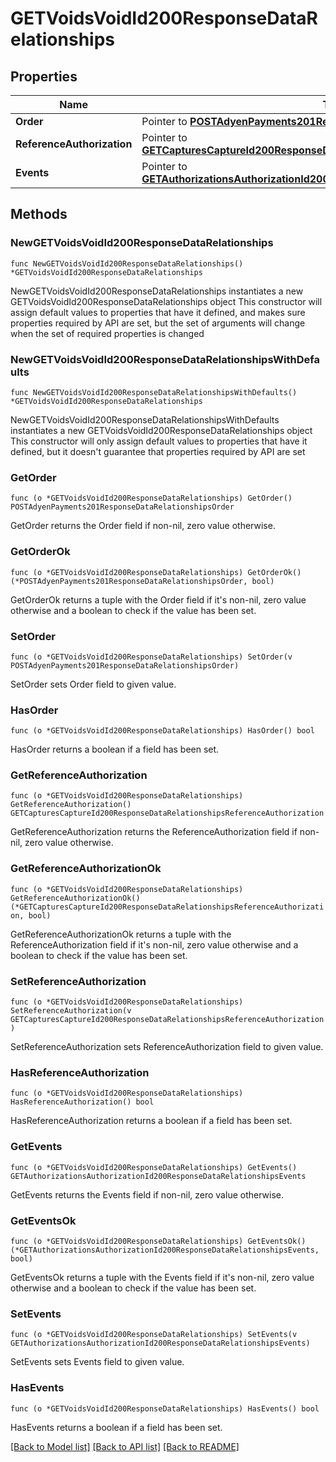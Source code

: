 # GETVoidsVoidId200ResponseDataRelationships

## Properties

Name | Type | Description | Notes
------------ | ------------- | ------------- | -------------
**Order** | Pointer to [**POSTAdyenPayments201ResponseDataRelationshipsOrder**](POSTAdyenPayments201ResponseDataRelationshipsOrder.md) |  | [optional] 
**ReferenceAuthorization** | Pointer to [**GETCapturesCaptureId200ResponseDataRelationshipsReferenceAuthorization**](GETCapturesCaptureId200ResponseDataRelationshipsReferenceAuthorization.md) |  | [optional] 
**Events** | Pointer to [**GETAuthorizationsAuthorizationId200ResponseDataRelationshipsEvents**](GETAuthorizationsAuthorizationId200ResponseDataRelationshipsEvents.md) |  | [optional] 

## Methods

### NewGETVoidsVoidId200ResponseDataRelationships

`func NewGETVoidsVoidId200ResponseDataRelationships() *GETVoidsVoidId200ResponseDataRelationships`

NewGETVoidsVoidId200ResponseDataRelationships instantiates a new GETVoidsVoidId200ResponseDataRelationships object
This constructor will assign default values to properties that have it defined,
and makes sure properties required by API are set, but the set of arguments
will change when the set of required properties is changed

### NewGETVoidsVoidId200ResponseDataRelationshipsWithDefaults

`func NewGETVoidsVoidId200ResponseDataRelationshipsWithDefaults() *GETVoidsVoidId200ResponseDataRelationships`

NewGETVoidsVoidId200ResponseDataRelationshipsWithDefaults instantiates a new GETVoidsVoidId200ResponseDataRelationships object
This constructor will only assign default values to properties that have it defined,
but it doesn't guarantee that properties required by API are set

### GetOrder

`func (o *GETVoidsVoidId200ResponseDataRelationships) GetOrder() POSTAdyenPayments201ResponseDataRelationshipsOrder`

GetOrder returns the Order field if non-nil, zero value otherwise.

### GetOrderOk

`func (o *GETVoidsVoidId200ResponseDataRelationships) GetOrderOk() (*POSTAdyenPayments201ResponseDataRelationshipsOrder, bool)`

GetOrderOk returns a tuple with the Order field if it's non-nil, zero value otherwise
and a boolean to check if the value has been set.

### SetOrder

`func (o *GETVoidsVoidId200ResponseDataRelationships) SetOrder(v POSTAdyenPayments201ResponseDataRelationshipsOrder)`

SetOrder sets Order field to given value.

### HasOrder

`func (o *GETVoidsVoidId200ResponseDataRelationships) HasOrder() bool`

HasOrder returns a boolean if a field has been set.

### GetReferenceAuthorization

`func (o *GETVoidsVoidId200ResponseDataRelationships) GetReferenceAuthorization() GETCapturesCaptureId200ResponseDataRelationshipsReferenceAuthorization`

GetReferenceAuthorization returns the ReferenceAuthorization field if non-nil, zero value otherwise.

### GetReferenceAuthorizationOk

`func (o *GETVoidsVoidId200ResponseDataRelationships) GetReferenceAuthorizationOk() (*GETCapturesCaptureId200ResponseDataRelationshipsReferenceAuthorization, bool)`

GetReferenceAuthorizationOk returns a tuple with the ReferenceAuthorization field if it's non-nil, zero value otherwise
and a boolean to check if the value has been set.

### SetReferenceAuthorization

`func (o *GETVoidsVoidId200ResponseDataRelationships) SetReferenceAuthorization(v GETCapturesCaptureId200ResponseDataRelationshipsReferenceAuthorization)`

SetReferenceAuthorization sets ReferenceAuthorization field to given value.

### HasReferenceAuthorization

`func (o *GETVoidsVoidId200ResponseDataRelationships) HasReferenceAuthorization() bool`

HasReferenceAuthorization returns a boolean if a field has been set.

### GetEvents

`func (o *GETVoidsVoidId200ResponseDataRelationships) GetEvents() GETAuthorizationsAuthorizationId200ResponseDataRelationshipsEvents`

GetEvents returns the Events field if non-nil, zero value otherwise.

### GetEventsOk

`func (o *GETVoidsVoidId200ResponseDataRelationships) GetEventsOk() (*GETAuthorizationsAuthorizationId200ResponseDataRelationshipsEvents, bool)`

GetEventsOk returns a tuple with the Events field if it's non-nil, zero value otherwise
and a boolean to check if the value has been set.

### SetEvents

`func (o *GETVoidsVoidId200ResponseDataRelationships) SetEvents(v GETAuthorizationsAuthorizationId200ResponseDataRelationshipsEvents)`

SetEvents sets Events field to given value.

### HasEvents

`func (o *GETVoidsVoidId200ResponseDataRelationships) HasEvents() bool`

HasEvents returns a boolean if a field has been set.


[[Back to Model list]](../README.md#documentation-for-models) [[Back to API list]](../README.md#documentation-for-api-endpoints) [[Back to README]](../README.md)


